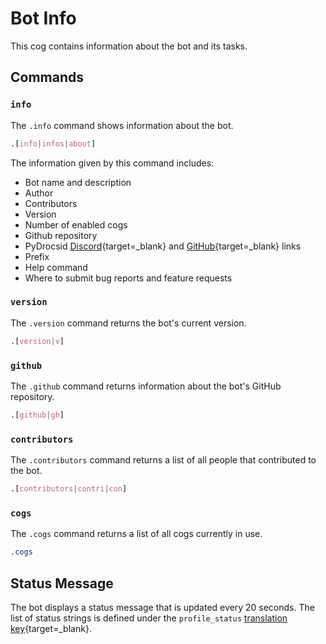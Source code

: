 # Bot Info

This cog contains information about the bot and its tasks.

## Commands

### `info`
The `.info` command shows information about the bot.

```css
.[info|infos|about]
```

The information given by this command includes:

- Bot name and description
- Author
- Contributors
- Version
- Number of enabled cogs
- Github repository
- PyDrocsid [Discord](https://discord.pydrocsid.ml/){target=_blank} and [GitHub](https://github.com/PyDrocsid){target=_blank} links
- Prefix
- Help command
- Where to submit bug reports and feature requests


### `version`
The `.version` command returns the bot's current version.

```css
.[version|v]
```


### `github`
The `.github` command returns information about the bot's GitHub repository.

```css
.[github|gh]
```


### `contributors`
The `.contributors` command returns a list of all people that contributed to the bot.

```css
.[contributors|contri|con]
```


### `cogs`
The `.cogs` command returns a list of all cogs currently in use.

```css
.cogs
```


## Status Message
The bot displays a status message that is updated every 20 seconds. The list of status strings is defined under the `profile_status` [translation key](https://docs.pydrocsid.ml/library/translations/){target=_blank}.
